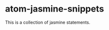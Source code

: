 # atom-jasmine-snippets

This is a collection of jasmine statements.

<!-- ![A screenshot of your package](https://f.cloud.github.com/assets/69169/2290250/c35d867a-a017-11e3-86be-cd7c5bf3ff9b.gif) -->

